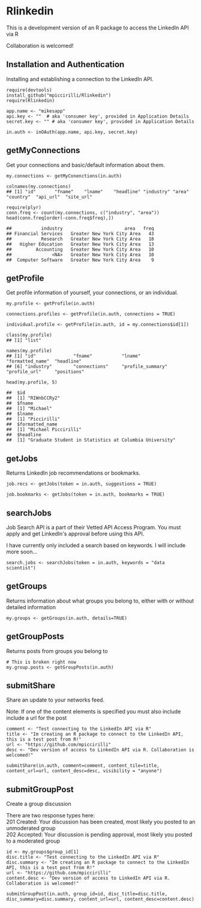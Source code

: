 Rlinkedin
=========

This is a development version of an R package to access the LinkedIn API via R

Collaboration is welcomed! 


Installation and Authentication
-------

Installing and establishing a connection to the LinkedIn API. 

```{r}
require(devtools)
install_github("mpiccirilli/Rlinkedin")
require(Rlinkedin)

app.name <- "mikesapp"
api.key <- ""  # aka 'consumer key', provided in Application Details
secret.key <- "" # aka 'consumer key', provided in Application Details

in.auth <- inOAuth(app.name, api.key, secret.key)

```


getMyConnections
-----
Get your connections and basic/default information about them.
```{r}
my.connections <- getMyConenctions(in.auth)

colnames(my.connections)
## [1] "id"       "fname"    "lname"    "headline" "industry" "area"     "country"  "api_url"  "site_url"

require(plyr)
conn.freq <- count(my.connections, c("industry", "area"))
head(conn.freq[order(-conn.freq$freq),])

##           industry                       area   freq
## Financial Services   Greater New York City Area   43
##           Research   Greater New York City Area   18
##   Higher Education   Greater New York City Area   13
##         Accounting   Greater New York City Area   10
##               <NA>   Greater New York City Area   10
##  Computer Software   Greater New York City Area    9

```


getProfile
------
Get profile information of yourself, your connections, or an individual.
```{r}
my.profile <- getProfile(in.auth)

connections.profiles <- getProfile(in.auth, connections = TRUE)

individual.profile <- getProfile(in.auth, id = my.connections$id[1])

class(my.profile)
## [1] "list"

names(my.profile)
## [1] "id"              "fname"           "lname"           "formatted_name"  "headline"       
## [6] "industry"        "connections"     "profile_summary" "profile_url"     "positions"    

head(my.profile, 5)

##  $id
##  [1] "RIWnbCCRy2"
##  $fname
##  [1] "Michael"
##  $lname
##  [1] "Piccirilli"
##  $formatted_name
##  [1] "Michael Piccirilli"
##  $headline
##  [1] "Graduate Student in Statistics at Columbia University"
```


getJobs
--------
Returns LinkedIn job recommendations or bookmarks.
```{r}
job.recs <- getJobs(token = in.auth, suggestions = TRUE)

job.bookmarks <- getJobs(token = in.auth, bookmarks = TRUE)

```

searchJobs
--------
Job Search API is a part of their Vetted API Access Program. You must apply and get LinkedIn's approval before using this API.

I have currently only included a search based on keywords. I will include more soon...

```{r}
search.jobs <- searchJobs(token = in.auth, keywords = "data scientist")

```


getGroups
---------
Returns information about what groups you belong to, either with or without detailed information
```{r}
my.groups <- getGroups(in.auth, details=TRUE)
```


getGroupPosts
--------
Returns posts from groups you belong to
```{r}
# This is broken right now
my.group.posts <- getGroupPosts(in.auth)
```


submitShare
--------
Share an update to your networks feed. 

Note: If one of the content elements is specified you must also include include a url for the post
```{r}
comment <- "Test connecting to the LinkedIn API via R"
title <- "Im creating an R package to connect to the LinkedIn API, this is a test post from R!"
url <- "https://github.com/mpiccirilli"
desc <- "Dev version of access to LinkedIn API via R. Collaboration is welcomed!"

submitShare(in.auth, comment=comment, content_tile=title, content_url=url, content_desc=desc, visibility = "anyone")

```


submitGroupPost
--------
Create a group discussion 

There are two response types here: <br>
201 Created: Your discussion has been created, most likely you posted to an unmoderated group<br>
202 Accepted: Your discussion is pending approval, most likely you posted to a moderated group<br>

```{r}
id <- my.groups$group_id[1]
disc.title <- "Test connecting to the LinkedIn API via R"
disc.summary <- "Im creating an R package to connect to the LinkedIn API, this is a test post from R!"
url <- "https://github.com/mpiccirilli"
content.desc <- "Dev version of access to LinkedIn API via R. Collaboration is welcomed!"

submitGroupPost(in.auth, group_id=id, disc_title=disc.title, disc_summary=disc.summary, content_url=url, content_desc=content.desc)

```

